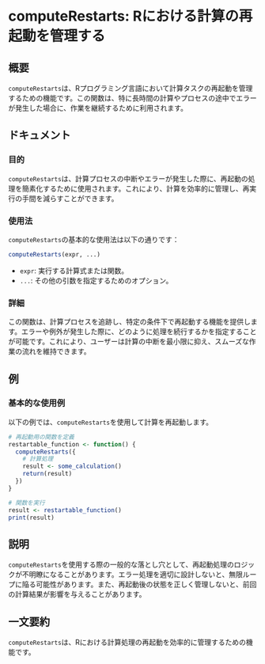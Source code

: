 <!--
Meta Description: # computeRestarts: Rにおける計算の再起動を管理する ## 概要 `computeRestarts`は、Rプログラミング言語において計算タスクの再起動を管理するための機能です。この関数は、特に長時間の計算やプロセスの途中でエラーが発生した場合に、作業を継続するために利用されます。 ...
Meta Keywords: computerestarts, result, この関数は, これにより, expr
-->

# computeRestarts: Rにおける計算の再起動を管理する

## 概要
`computeRestarts`は、Rプログラミング言語において計算タスクの再起動を管理するための機能です。この関数は、特に長時間の計算やプロセスの途中でエラーが発生した場合に、作業を継続するために利用されます。

## ドキュメント

### 目的
`computeRestarts`は、計算プロセスの中断やエラーが発生した際に、再起動の処理を簡素化するために使用されます。これにより、計算を効率的に管理し、再実行の手間を減らすことができます。

### 使用法
`computeRestarts`の基本的な使用法は以下の通りです：

```R
computeRestarts(expr, ...)
```

- `expr`: 実行する計算式または関数。
- `...`: その他の引数を指定するためのオプション。

### 詳細
この関数は、計算プロセスを追跡し、特定の条件下で再起動する機能を提供します。エラーや例外が発生した際に、どのように処理を続行するかを指定することが可能です。これにより、ユーザーは計算の中断を最小限に抑え、スムーズな作業の流れを維持できます。

## 例

### 基本的な使用例

以下の例では、`computeRestarts`を使用して計算を再起動します。

```R
# 再起動用の関数を定義
restartable_function <- function() {
  computeRestarts({
    # 計算処理
    result <- some_calculation()
    return(result)
  })
}

# 関数を実行
result <- restartable_function()
print(result)
```

## 説明
`computeRestarts`を使用する際の一般的な落とし穴として、再起動処理のロジックが不明瞭になることがあります。エラー処理を適切に設計しないと、無限ループに陥る可能性があります。また、再起動後の状態を正しく管理しないと、前回の計算結果が影響を与えることがあります。

## 一文要約
`computeRestarts`は、Rにおける計算処理の再起動を効率的に管理するための機能です。